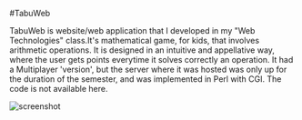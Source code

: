 #TabuWeb

  TabuWeb is website/web application that I developed in my "Web Technologies" class.It's mathematical game, for kids, that involves arithmetic operations. It is designed in an intuitive and appellative way, where the user gets points everytime it solves correctly an operation.
It had a Multiplayer 'version', but the server where it was hosted was only up for the duration of the semester, and was implemented in Perl with CGI. The code is not available here.

![screenshot](https://github.com/TiagoMarquesUP/TabuWeb/master/tabuWeb.png "Game Screenshot")
